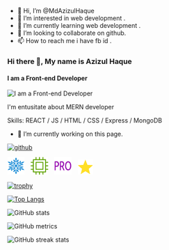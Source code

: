 - 👋 Hi, I’m @MdAzizulHaque
- 👀 I’m interested in web development .
- 🌱 I’m currently learning web development .
- 💞️ I’m looking to collaborate on github.
- 📫 How to reach me i have  fb id .

### Hi there 👋, My name is Azizul Haque
#### I am a Front-end Developer
![I am a Front-end Developer](https://arturssmirnovs.github.io/github-profile-readme-generator/images/banner.png)

I'm entusitate about MERN developer

Skills:  REACT / JS / HTML / CSS / Express / MongoDB

- 🔭 I’m currently working on this page. 


[<img src='https://cdn.jsdelivr.net/npm/simple-icons@3.0.1/icons/github.svg' alt='github' height='40'>](https://github.com/MdAzizulHaquelearner)  

<a href='https://archiveprogram.github.com/'><img src='https://raw.githubusercontent.com/acervenky/animated-github-badges/master/assets/acbadge.gif' width='40' height='40'></a> <a href='https://docs.github.com/en/developers'><img src='https://raw.githubusercontent.com/acervenky/animated-github-badges/master/assets/devbadge.gif' width='40' height='40'></a> <a href='https://github.com/pricing'><img src='https://raw.githubusercontent.com/acervenky/animated-github-badges/master/assets/pro.gif' width='40' height='40'></a> <a href='https://stars.github.com/'><img src='https://raw.githubusercontent.com/acervenky/animated-github-badges/master/assets/starbadge.gif' width='35' height='35'></a> 

[![trophy](https://github-profile-trophy.vercel.app/?username=MdAzizulHaquelearner)](https://github.com/ryo-ma/github-profile-trophy)

[![Top Langs](https://github-readme-stats.vercel.app/api/top-langs/?username=MdAzizulHaquelearner)](https://github.com/anuraghazra/github-readme-stats)

![GitHub stats](https://github-readme-stats.vercel.app/api?username=MdAzizulHaquelearner&show_icons=true)  

![GitHub metrics](https://metrics.lecoq.io/MdAzizulHaquelearner)  

![GitHub streak stats](https://streak-stats.demolab.com/?user=MdAzizulHaquelearner)  

